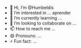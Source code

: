 - 👋 Hi, I’m @Humbeldis
- 👀 I’m interested in ... aprender
- 🌱 I’m currently learning ...
- 💞️ I’m looking to collaborate on ...
- 📫 How to reach me ...
- 😄 Pronouns: ...
- ⚡ Fun fact: ...

<!---
Humbeldis/Humbeldis is a ✨ special ✨ repository because its `README.md` (this file) appears on your GitHub profile.
You can click the Preview link to take a look at your changes.
--->
